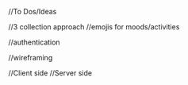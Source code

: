 //To Dos/Ideas

//3 collection approach
//emojis for moods/activities

//authentication 

//wireframing


//Client side
//Server side